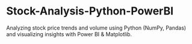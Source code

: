 # Stock-Analysis-Python-PowerBI
Analyzing stock price trends and volume using Python (NumPy, Pandas) and visualizing insights with Power BI &amp; Matplotlib.
